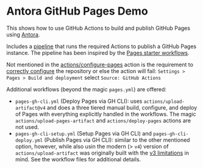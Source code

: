 # Antora GitHub Pages Demo

This shows how to use GitHub Actions to build and publish GitHub Pages using [Antora](https://antora.org).

Includes a [pipeline](.github/workflows/pages.yml) that runs the required Actions to publish a GitHub Pages instance.
The pipeline has been inspired by
the [Pages starter workflows](https://github.com/actions/starter-workflows/tree/main/pages).

Not mentioned in the [actions/configure-pages](https://github.com/actions/configure-pages) action is the requirement
to [correctly configure](https://stackoverflow.com/a/73967433/2920585) the repository or else the action will fail:
`Settings > Pages > Build and deployment` select `Source: GitHub Actions`

Additional workflows (beyond the magic `pages.yml`) are offered:

- `pages-gh-cli.yml` (Deploy Pages via GH CLI): uses `actions/upload-artifact@v4` and does a three tiered manual build,
  configure, and deploy of Pages with everything explicitly handled in the workflows. The magic
  `actions/upload-pages-artifact` and `actions/deploy-pages` actions are not used.
- `pages-gh-cli-setup.yml` (Setup Pages via GH CLI) and `pages-gh-cli-deploy.yml` (Publish Pages via GH CLI): similar to
  the other mentioned option, however, while also usin the modern (> `v4`) version of `actions/upload-artifact` was
  originally built with the
  [v3 limitations](https://github.blog/changelog/2023-12-14-github-actions-artifacts-v4-is-now-generally-available/) in
  mind. See the workflow files for additional details.
